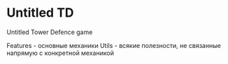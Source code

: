 # Untitled TD
Untitled Tower Defence game

Features - основные механики 
Utils - всякие полезности, не связанные напрямую с конкретной механикой